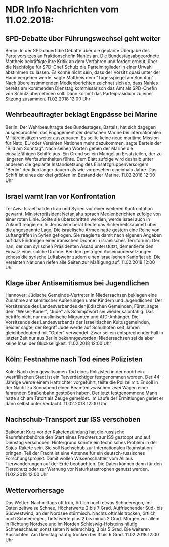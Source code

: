 # NDR Info Nachrichten vom 11.02.2018:


## SPD-Debatte über Führungswechsel geht weiter
Berlin: In der SPD dauert die Debatte über die geplante Übergabe des Parteivorsitzes an Fraktionschefin Nahles an. Die Bundestagsabgeordnete Mattheis bekräftigte ihre Kritik an dem Verfahren und fordert erneut, über die Nachfolge für SPD-Chef Schulz die Parteimitglieder in einer Urwahl abstimmen zu lassen. Es könne nicht sein, dass der Vorsitz quasi unter der Hand vergeben werde, sagte Mattheis dem "Tagesspiegel am Sonntag". Nach übereinstimmenden Medienberichten zeichnet sich ab, dass Nahles bereits am kommenden Dienstag kommissarisch das Amt als SPD-Chefin von Schulz übernehmen soll. Dann kommt das Parteipräsidium zu einer Sitzung zusammen. 11.02.2018 12:00 Uhr 

## Wehrbeauftragter beklagt Engpässe bei Marine
Berlin: Der Wehrbeauftragte des Bundestages, Bartels, hat sich dagegen ausgesprochen, das Engagement der deutschen Marine bei internationalen Militäreinsätzen weiter auszubauen. Es sollte keine neue maritime Mission für Nato, EU oder Vereinten Nationen mehr dazukommen, sagte Bartels der "Bild am Sonntag". Nach seinen Worten gehen der Marine die einsatzfähigen Schiffe aus. Ein Grund sei ein Mangel an Ersatzteilen, der zu längeren Werftaufenthalten führe. Dem Blatt zufolge wird deshalb unter anderem die geplante Instandsetzung des Einsatzgruppenversorgers "Berlin" deutlich länger dauern als wie vorgesehen eineinhalb Jahre. Das Schiff ist eines der drei größten im Bestand der Marine. 11.02.2018 12:00 Uhr 

## Israel warnt Iran vor Konfrontation
Tel Aviv:	Israel hat den Iran und Syrien vor einer weiteren Konfrontation gewarnt. Ministerpräsident Netanjahu sprach Medienberichten zufolge von einer roten Linie. Sollte sie überschritten werden, werde Israel auch in Zukunft reagieren. In Jerusalem berät heute das Sicherheitskabinett über die angespannte Lage. Die israelische Armee hatte gestern eine Reihe von Luftangriffen in Syrien geflogen. Sie reagierte damit nach eigenen Angaben auf das Eindringen einer iranischen Drohne in israelisches Territorium. Der Iran, der den syrischen Präsidenten Assad unterstützt, dementierte den Einsatz einer solche Drohne. Bei den gestrigen Auseinandersetzungen schoss die syrische Luftabwehr zudem einen israelischen Kampfjet ab. Die Vereinten Nationen riefen alle Seiten zur Mäßigung auf. 11.02.2018 12:00 Uhr 

## Klage über Antisemitismus bei Jugendlichen
Hannover:	Jüdische Gemeinde-Vertreter in Niedersachsen beklagen eine Zunahme antisemitischer Äußerungen unter Kindern und Jugendlichen. Der Vorsitzende des Landesverbandes der jüdischen Gemeinden, Fürst, sagte dem "Weser-Kurier", "Jude" als Schimpfwort sei wieder salonfähig. Das betriffe nicht nur muslimische Migranten und AfD-Anhänger. Die Vorsitzende des Landesverbands der Israelitischen Kultusgemeinden, Seidler sagte, der Begriff Jude werde auf Schulhöfen seit Jahren gleichbedeutend mit "Opfer" verwendet. Zwar sei ein entsprechender Fall in letzter Zeit nur aus Berlin bekanntgeworden, Niedersachsen sei da aber keine Insel der Glückseligkeit. 11.02.2018 12:00 Uhr 

## Köln: Festnahme nach Tod eines Polizisten
Köln: Nach dem gewaltsamen Tod eines Polizisten in der nordrhein-westfälischen Stadt ist ein Tatverdächtiger festgenommen worden. Der 44-Jährige werde einem Haftrichter vorgeführt, teilte die Polizei mit. Er soll in der Nacht zu Sonnabend einen Beamten zwischen zwei Wagen einer fahrenden Straßenbahn gestoßen haben. Der jetzt festgenommene Mann hatte sich am Tatort als Zeuge gemeldet. Im Laufe der Ermittlungen geriet er dann selbst unter Verdacht. 11.02.2018 12:00 Uhr 

## Nachschub-Transport zur ISS verschoben
Baikonur: Kurz vor der Raketenzündung hat die russische Raumfahrtbehörde den Start eines Frachters zur ISS gestoppt und auf Dienstag verschoben. Hintergrund könnte ein technisches Problem in der Sojus-Rakete sein. Sie soll Nachschub zur Internationalen Raumstation bringen. Teil der Fracht ist eine Antenne für ein deutsch-russisches Forschungsprojekt. Damit wollen Wissenschaftler vom All aus Tierwanderungen auf der Erde beobachten. Die Daten können dann für den Tierschutz oder zur Warnung vor Naturkatastrophen genutzt werden. 11.02.2018 12:00 Uhr 

## Wettervorhersage
Das Wetter:
Nachmittags oft trüb, örtlich noch etwas Schneeregen, im Osten zeitweise Schnee,  Höchstwerte 2 bis 7 Grad. Auffrischender Süd- bis Südwestwind, an der Nordsee stürmisch. Nachts oftmals trocken, örtlich noch Schneeregen, Tiefstwerte plus 2 bis minus 2 Grad. Morgen vor allem in Richtung Nordsee und im Norden Schleswig-Holsteins häufig Schneeschauer, sonst selten Niederschlag, 3 bis 5 Grad. Die weiteren Aussichten: Am Dienstag häufig trocken bei 3 bis 6 Grad. 11.02.2018 12:00 Uhr 
